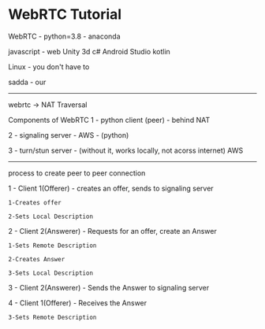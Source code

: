 # WebRTC Tutorial

WebRTC - python=3.8 - anaconda

javascript - web
Unity 3d c#
Android Studio kotlin

Linux - you don't have to


sadda - our

----------------------------------------------
webrtc -> NAT Traversal

Components of WebRTC
1 - python client (peer) - behind NAT

2 - signaling server - AWS - (python)

3 - turn/stun server - (without it, works locally, not acorss internet) AWS

------------------------------------
process to create peer to peer connection

1 - Client 1(Offerer) - creates an offer, sends to signaling server

	1-Creates offer
	
	2-Sets Local Description
	
2 - Client 2(Answerer) - Requests for an offer, create an Answer

	1-Sets Remote Description
	
	2-Creates Answer
	
	3-Sets Local Description
	
3 - Client 2(Answerer) - Sends the Answer to signaling server

4 - Client 1(Offerer) - Receives the Answer

	3-Sets Remote Description
	





